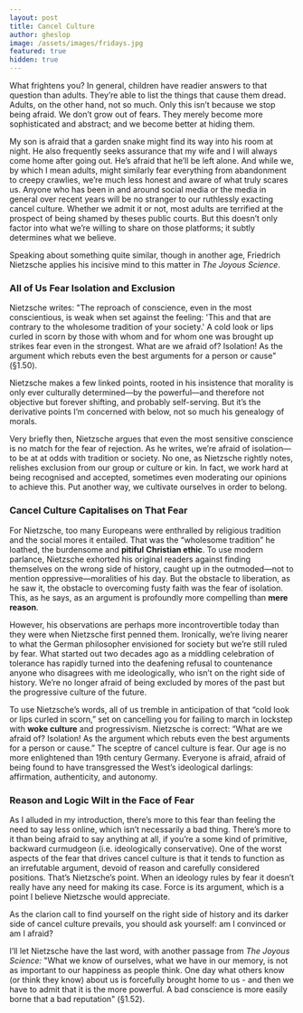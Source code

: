 ```yaml
---
layout: post
title: Cancel Culture
author: gheslop
image: /assets/images/fridays.jpg
featured: true
hidden: true
---
```

What frightens you? In general, children have readier answers to that question than adults. They’re able to list the things that cause them dread. Adults, on the other hand, not so much. Only this isn’t because we stop being afraid. We don’t grow out of fears. They merely become more sophisticated and abstract; and we become better at hiding them.

My son is afraid that a garden snake might find its way into his room at night. He also frequently seeks assurance that my wife and I will always come home after going out. He’s afraid that he’ll be left alone. And while we, by which I mean adults, might similarly fear everything from abandonment to creepy crawlies, we’re much less honest and aware of what truly scares us. Anyone who has been in and around social media or the media in general over recent years will be no stranger to our ruthlessly exacting cancel culture. Whether we admit it or not, most adults are terrified at the prospect of being shamed by theses public courts. But this doesn’t only factor into what we’re willing to share on those platforms; it subtly determines what we believe.

Speaking about something quite similar, though in another age, Friedrich Nietzsche applies his incisive mind to this matter in *The* *Joyous Science*.

### All of Us Fear Isolation and Exclusion

Nietzsche writes: "The reproach of conscience, even in the most conscientious, is weak when set against the feeling: 'This and that are contrary to the wholesome tradition of your society.' A cold look or lips curled in scorn by those with whom and for whom one was brought up strikes fear even in the strongest. What are we afraid of? Isolation! As the argument which rebuts even the best arguments for a person or cause" (§1.50).

Nietzsche makes a few linked points, rooted in his insistence that morality is only ever culturally determined—by the powerful—and therefore not objective but forever shifting, and probably self-serving. But it’s the derivative points I’m concerned with below, not so much his genealogy of morals.

Very briefly then, Nietzsche argues that even the most sensitive conscience is no match for the fear of rejection. As he writes, we’re afraid of isolation—to be at at odds with tradition or society. No one, as Nietzsche rightly notes, relishes exclusion from our group or culture or kin. In fact, we work hard at being recognised and accepted, sometimes even moderating our opinions to achieve this. Put another way, we cultivate ourselves in order to belong.

### Cancel Culture Capitalises on That Fear

For Nietzsche, too many Europeans were enthralled by religious tradition and the social mores it entailed. That was the “wholesome tradition” he loathed, the burdensome and **pitiful** **Christian ethic**. To use modern parlance, Nietzsche exhorted his original readers against finding themselves on the wrong side of history, caught up in the outmoded—not to mention oppressive—moralities of his day. But the obstacle to liberation, as he saw it, the obstacle to overcoming fusty faith was the fear of isolation. This, as he says, as an argument is profoundly more compelling than **mere reason**.

However, his observations are perhaps more incontrovertible today than they were when Nietzsche first penned them. Ironically, we’re living nearer to what the German philosopher envisioned for society but we’re still ruled by fear. What started out two decades ago as a middling celebration of tolerance has rapidly turned into the deafening refusal to countenance anyone who disagrees with me ideologically, who isn’t on the right side of history. We’re no longer afraid of being excluded by mores of the past but the progressive culture of the future.

To use Nietzsche’s words, all of us tremble in anticipation of that “cold look or lips curled in scorn,” set on cancelling you for failing to march in lockstep with **woke culture** and progressivism. Nietzsche is correct: “What are we afraid of? Isolation! As the argument which rebuts even the best arguments for a person or cause.” The sceptre of cancel culture is fear. Our age is no more enlightened than 19th century Germany. Everyone is afraid, afraid of being found to have transgressed the West’s ideological darlings: affirmation, authenticity, and autonomy.

### Reason and Logic Wilt in the Face of Fear

As I alluded in my introduction, there’s more to this fear than feeling the need to say less online, which isn’t necessarily a bad thing. There’s more to it than being afraid to say anything at all, if you’re a some kind of primitive, backward curmudgeon (i.e. ideologically conservative). One of the worst aspects of the fear that drives cancel culture is that it tends to function as an irrefutable argument, devoid of reason and carefully considered positions. That’s Nietzsche’s point. When an ideology rules by fear it doesn’t really have any need for making its case. Force is its argument, which is a point I believe Nietzsche would appreciate.

As the clarion call to find yourself on the right side of history and its darker side of cancel culture prevails, you should ask yourself: am I convinced or am I afraid?

I’ll let Nietzsche have the last word, with another passage from *The Joyous Science:* "What we know of ourselves, what we have in our memory, is not as important to our happiness as people think. One day what others know (or think they know) about us is forcefully brought home to us - and then we have to admit that it is the more powerful. A bad conscience is more easily borne that a bad reputation" (§1.52).